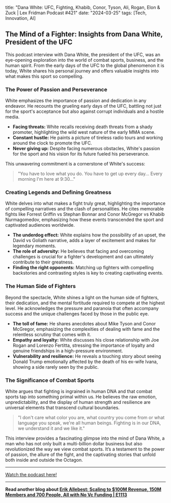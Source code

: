 

title: "Dana White: UFC, Fighting, Khabib, Conor, Tyson, Ali, Rogan, Elon & Zuck | Lex Fridman Podcast #421"
date: "2024-03-25"
tags: [Tech, Innovation, AI]


## The Mind of a Fighter: Insights from Dana White, President of the UFC

This podcast interview with Dana White, the president of the UFC, was an eye-opening exploration into the world of combat sports, business, and the human spirit. From the early days of the UFC to the global phenomenon it is today, White shares his personal journey and offers valuable insights into what makes this sport so compelling. 

### The Power of Passion and Perseverance

White emphasizes the importance of passion and dedication in any endeavor. He recounts the grueling early days of the UFC, battling not just for the sport's acceptance but also against corrupt individuals and a hostile media. 

* **Facing threats:** White recalls receiving death threats from a shady promoter, highlighting the wild west nature of the early MMA scene. 
* **Constant hustle:** He paints a picture of tireless radio tours and working around the clock to promote the UFC. 
* **Never giving up:** Despite facing numerous obstacles, White's passion for the sport and his vision for its future fueled his perseverance. 

This unwavering commitment is a cornerstone of White's success:

> "You have to love what you do. You have to get up every day... Every morning I'm here at 9:30..."

### Creating Legends and Defining Greatness

White delves into what makes a fight truly great, highlighting the importance of compelling narratives and the clash of personalities. He cites memorable fights like Forrest Griffin vs Stephan Bonnar and Conor McGregor vs Khabib Nurmagomedov, emphasizing how these events transcended the sport and captivated audiences worldwide. 

* **The underdog effect:** White explains how the possibility of an upset, the David vs Goliath narrative, adds a layer of excitement and makes for legendary moments.
* **The role of adversity:** He believes that facing and overcoming challenges is crucial for a fighter's development and can ultimately contribute to their greatness.
* **Finding the right opponents:** Matching up fighters with compelling backstories and contrasting styles is key to creating captivating events.

### The Human Side of Fighters

Beyond the spectacle, White shines a light on the human side of fighters, their dedication, and the mental fortitude required to compete at the highest level. He acknowledges the pressure and paranoia that often accompany success and the unique challenges faced by those in the public eye.

* **The toll of fame:** He shares anecdotes about Mike Tyson and Conor McGregor, emphasizing the complexities of dealing with fame and the relentless scrutiny that comes with it.
* **Empathy and loyalty:**  White discusses his close relationship with Joe Rogan and Lorenzo Fertitta, stressing the importance of loyalty and genuine friendships in a high-pressure environment.
* **Vulnerability and resilience:** He reveals a touching story about seeing Donald Trump emotionally affected by the death of his ex-wife Ivana, showing a side rarely seen by the public.

### The Significance of Combat Sports

White argues that fighting is ingrained in human DNA and that combat sports tap into something primal within us. He believes the raw emotion, unpredictability, and the display of human strength and resilience are universal elements that transcend cultural boundaries. 

>  "I don't care what color you are, what country you come from or what language you speak, we're all human beings. Fighting is in our DNA, we understand it and we like it."

This interview provides a fascinating glimpse into the mind of Dana White, a man who has not only built a multi-billion dollar business but also revolutionized the way we view combat sports.  It’s a testament to the power of passion, the allure of the fight, and the captivating stories that unfold both inside and outside the Octagon.

---

<a href="https://youtube.com/watch?v=k7aQEqDbuf8" target="_blank">Watch the podcast here!</a>


---

**Read another blog about [Erik Allebest: Scaling to $100M Revenue, 150M Members and 700 People, All with No Vc Funding | E1113](./20240207-erikallebest-20vcwithharrystebbings)**
